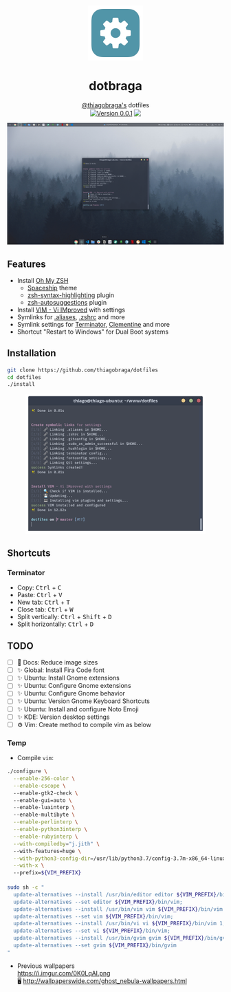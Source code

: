<p align="center">
  <img src="./public/icons/config-icon.png" width="128" />
</p>

<h1 align="center">dotbraga</h1>

<p align="center">
  <a href="https://github.com/thiagobraga">@thiagobraga's</a> dotfiles<br>
  <a href="https://raw.githubusercontent.com/thiagobraga/todoist-userstyles/master/theme.user.css"><img src="https://img.shields.io/badge/version-0.0.1-929faf.svg" align="center" alt="Version 0.0.1"></a>
  <a href="https://www.paypal.com/cgi-bin/webscr?cmd=_donations&business=thibraga06%40gmail.com&item_name=Contribuir+para+o+desenvolvimento+de+projetos+open+source&currency_code=BRL&source=url" target="_blank" rel="nofollow noopener"><img src="https://img.shields.io/badge/donate-PayPal-526272.svg" align="center"></a>
</p>

<p align="center">
  <img src="./public/screenshots/dotfiles-ubuntu-06-04-2020_00-18.png" width="600" />
</p>

## Features

- Install [Oh My ZSH](https://ohmyz.sh)
  * [Spaceship](https://denysdovhan.com/spaceship-prompt) theme
  * [zsh-syntax-highlighting](https://github.com/zsh-users/zsh-syntax-highlighting) plugin
  * [zsh-autosuggestions](https://github.com/zsh-users/zsh-autosuggestions) plugin
- Install [VIM - Vi IMproved](https://www.vim.org) with settings
- Symlinks for [.aliases](./.aliases), [.zshrc](./.zshrc) and more
- Symlink settings for [Terminator](https://gnometerminator.blogspot.com/p/introduction.html), [Clementine](https://www.clementine-player.org/pt_BR/) and more
- Shortcut "Restart to Windows" for Dual Boot systems

## Installation

``` sh
git clone https://github.com/thiagobraga/dotfiles
cd dotfiles
./install
```

<p align="center">
  <img src="./public/screenshots/terminator_06-04-2020_00-21.png" width="420" />
</p>

## Shortcuts

### Terminator

- Copy: <kbd>Ctrl</kbd> + <kbd>C</kbd>
- Paste: <kbd>Ctrl</kbd> + <kbd>V</kbd>
- New tab: <kbd>Ctrl</kbd> + <kbd>T</kbd>
- Close tab: <kbd>Ctrl</kbd> + <kbd>W</kbd>
- Split vertically: <kbd>Ctrl</kbd> + <kbd>Shift</kbd> + <kbd>D</kbd>
- Split horizontally: <kbd>Ctrl</kbd> + <kbd>D</kbd>

## TODO

- [ ] 🐛 Docs: Reduce image sizes
- [ ] ✨ Global: Install Fira Code font
- [ ] ✨ Ubuntu: Install Gnome extensions
- [ ] ✨ Ubuntu: Configure Gnome extensions
- [ ] ✨ Ubuntu: Configure Gnome behavior
- [ ] ✨ Ubuntu: Version Gnome Keyboard Shortcuts
- [ ] ✨ Ubuntu: Install and configure Noto Emoji
- [ ] ✨ KDE: Version desktop settings
- [ ] ⚙ Vim: Create method to compile vim as below 

### Temp

- Compile `vim`:

``` sh
./configure \
  --enable-256-color \
  --enable-cscope \ 
  --enable-gtk2-check \ 
  --enable-gui=auto \ 
  --enable-luainterp \ 
  --enable-multibyte \
  --enable-perlinterp \
  --enable-python3interp \
  --enable-rubyinterp \
  --with-compiledby="j.jith" \ 
  --with-features=huge \
  --with-python3-config-dir=/usr/lib/python3.7/config-3.7m-x86_64-linux-gnu \
  --with-x \ 
  --prefix=${VIM_PREFIX}

sudo sh -c "
  update-alternatives --install /usr/bin/editor editor ${VIM_PREFIX}/bin/vim 1;
  update-alternatives --set editor ${VIM_PREFIX}/bin/vim;
  update-alternatives --install /usr/bin/vim vim ${VIM_PREFIX}/bin/vim 1;
  update-alternatives --set vim ${VIM_PREFIX}/bin/vim;
  update-alternatives --install /usr/bin/vi vi ${VIM_PREFIX}/bin/vim 1;
  update-alternatives --set vi ${VIM_PREFIX}/bin/vim;
  update-alternatives --install /usr/bin/gvim gvim ${VIM_PREFIX}/bin/gvim 1;
  update-alternatives --set gvim ${VIM_PREFIX}/bin/gvim
"
```

- Previous wallpapers  
https://i.imgur.com/0K0LqAI.png  
🖥️ http://wallpaperswide.com/ghost_nebula-wallpapers.html
